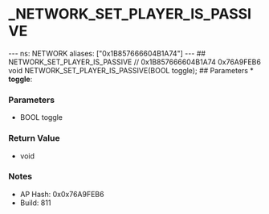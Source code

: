 # _NETWORK_SET_PLAYER_IS_PASSIVE

--- ns: NETWORK aliases: ["0x1B857666604B1A74"] --- ## NETWORK_SET_PLAYER_IS_PASSIVE  // 0x1B857666604B1A74 0x76A9FEB6 void NETWORK_SET_PLAYER_IS_PASSIVE(BOOL toggle);  ## Parameters * **toggle**:

### Parameters
* BOOL toggle

### Return Value
* void

### Notes
* AP Hash: 0x0x76A9FEB6
* Build: 811

